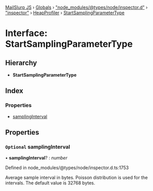 [MailSlurp JS](../README.md) › [Globals](../globals.md) › ["node_modules/@types/node/inspector.d"](../modules/_node_modules__types_node_inspector_d_.md) › ["inspector"](../modules/_node_modules__types_node_inspector_d_._inspector_.md) › [HeapProfiler](../modules/_node_modules__types_node_inspector_d_._inspector_.heapprofiler.md) › [StartSamplingParameterType](_node_modules__types_node_inspector_d_._inspector_.heapprofiler.startsamplingparametertype.md)

# Interface: StartSamplingParameterType

## Hierarchy

* **StartSamplingParameterType**

## Index

### Properties

* [samplingInterval](_node_modules__types_node_inspector_d_._inspector_.heapprofiler.startsamplingparametertype.md#optional-samplinginterval)

## Properties

### `Optional` samplingInterval

• **samplingInterval**? : *number*

Defined in node_modules/@types/node/inspector.d.ts:1753

Average sample interval in bytes. Poisson distribution is used for the intervals. The default value is 32768 bytes.
